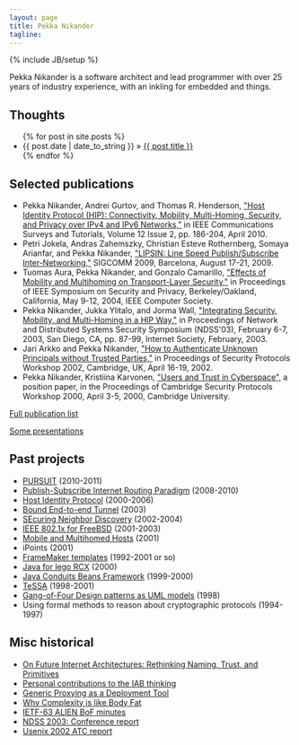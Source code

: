 ```yaml
---
layout: page
title: Pekka Nikander
tagline: 
---
```

{% include JB/setup %}

Pekka Nikander is a software architect and lead programmer with over
25 years of industry experience, with an inkling for embedded and things. 

## Thoughts

<ul class="posts">
  {% for post in site.posts %}
    <li><span>{{ post.date | date_to_string }}</span> &raquo; <a href="{{ BASE_PATH }}{{ post.url }}">{{ post.title }}</a></li>
  {% endfor %}
</ul>

## Selected publications

* Pekka Nikander, Andrei Gurtov, and Thomas R. Henderson, ["Host
  Identity Protocol (HIP): Connectivity, Mobility, Multi-Homing,
  Security, and Privacy over IPv4 and IPv6
  Networks,"](publications/hip_survey.pdf) in IEEE Communications
  Surveys and Tutorials, Volume 12 Issue 2, pp. 186-204, April 2010.
* Petri Jokela, Andras Zahemszky, Christian Esteve Rothernberg, Somaya
  Arianfar, and Pekka Nikander, ["LIPSIN: Line Speed Publish/Subscribe
  Inter-Networking,"](http://ccr.sigcomm.org/online/files/p195.pdf)
  SIGCOMM 2009, Barcelona, August 17-21, 2009.
* Tuomas Aura, Pekka Nikander, and Gonzalo Camarillo, ["Effects of
  Mobility and Multihoming on Transport-Layer
  Security,"](publications/aura-nikander-camarillo-ssp04.pdf) in
  Proceedings of IEEE Symposium on Security and Privacy,
  Berkeley/Oakland, California, May 9-12, 2004, IEEE Computer Society.
* Pekka Nikander, Jukka Ylitalo, and Jorma Wall, ["Integrating
  Security, Mobility, and Multi-Homing in a HIP
  Way,"](publications/NDSS03-Nikander-et-al.pdf) in Proceedings of
  Network and Distributed Systems Security Symposium (NDSS'03),
  February 6-7, 2003, San Diego, CA, pp. 87-99, Internet Society,
  February, 2003.
* Jari Arkko and Pekka Nikander, ["How to Authenticate Unknown
  Principals without Trusted Parties,"](publications/cam2002b.pdf) in
  Proceedings of Security Protocols Workshop 2002, Cambridge, UK,
  April 16-19, 2002.
* Pekka Nikander, Kristiina Karvonen, ["Users and Trust in
  Cyberspace",](publications/cam2000.pdf) a position paper, in the
  Proceedings of Cambridge Security Protocols Workshop 2000, April
  3-5, 2000, Cambridge University.

[Full publication list](publications.html)

[Some presentations](http://koti.welho.com/pnikande/presentations/)

## Past projects

* [PURSUIT](http://www.fp7-pursuit.eu/PursuitWeb/) (2010-2011)
* [Publish-Subscribe Internet Routing Paradigm](http://www.psirp.org/)
  (2008-2010)
* [Host Identity Protocol](http://koti.welho.com/pnikande/HIP) (2000-2006)
* [Bound End-to-end Tunnel](http://koti.welho.com/pnikande/BEET/) (2003)
* [SEcuring Neighbor Discovery](http://koti.welho.com/pnikande/SEND/)
  (2002-2004)
* [IEEE 802.1x for FreeBSD](http://koti.welho.com/pnikande/eapol/) (2001-2003)
* [Mobile and Multihomed Hosts](http://koti.welho.com/pnikande/homeless/) (2001)
* iPoints (2001)
* [FrameMaker templates]() (1992-2001 or so)
* [Java for lego RCX](http://koti.welho.com/pnikande/rcx/) (2000)
* [Java Conduits Beans
  Framework](http://koti.welho.com/pnikande/jacob/) (1999-2000)
* [TeSSA](http://www.tml.hut.fi/Research/TeSSA/) (1998-2001)
* [Gang-of-Four Design patterns as UML
  models](http://koti.welho.com/pnikande/GoF-models/html/) (1998)
* Using formal methods to reason about cryptographic protocols (1994-1997)

## Misc historical

* [On Future Internet Architectures: Rethinking Naming, Trust, and Primitives](http://koti.welho.com/pnikande/FIND-white-paper.pdf)
* [Personal contributions to the IAB thinking](http://koti.welho.com/pnikande/IAB/)
* [Generic Proxying as a Deployment Tool](http://koti.welho.com/pnikande/draft-nikander-arch-generic-proxying-00.txt)
* [Why Complexity is like Body Fat](http://koti.welho.com/pnikande/FAT/index.html)
* [IETF-63 ALIEN BoF minutes](http://koti.welho.com/pnikande/ietf63_alien_minutes.html)
* [NDSS 2003: Conference report](http://koti.welho.com/pnikande/ndss2003-report.html)
* [Usenix 2002 ATC report](http://koti.welho.com/pnikande/usenix2002-report.html)



